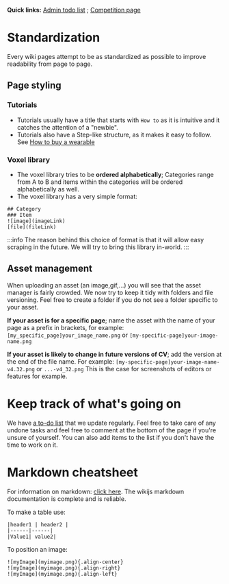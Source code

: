 **Quick links:** [Admin todo list](/docs/admin/todos) ; [Competition page](/docs/competitions)

# Standardization
Every wiki pages attempt to be as standardized as possible to improve readability from page to page.

## Page styling

### Tutorials

- Tutorials usually have a title that starts with `How to` as it is intuitive and it catches the attention of a "newbie".
- Tutorials also have a Step-like structure, as it makes it easy to follow.
See [How to buy a wearable](/docs/Player_customization/Buy-a-Wearable)

### Voxel library
 - The voxel library tries to be **ordered alphabetically**; Categories range from A to B and items within the categories will be ordered alphabetically as well.
 - The voxel library has a very simple format:
```
## Category
### Item
![image](imageLink)
[file](fileLink)
```
:::info
The reason behind this choice of format is that it will allow easy scraping in the future. We will try to bring this library in-world.
:::


## Asset management
When uploading an asset (an image,gif,...) you will see that the asset manager is fairly crowded. We now try to keep it tidy with folders and file versioning. Feel free to create a folder if you do not see a folder specific to your asset.

**If your asset is for a specific page**; name the asset with the name of your page as a prefix in brackets, for example: `[my_specific_page]your_image_name.png` or `[my-specific-page]your-image-name.png`

**If your asset is likely to change in future versions of CV**; add the version at the end of the file name. For example: `[my-specific-page]your-image-name-v4.32.png` or `...-v4_32.png`
This is the case for screenshots of editors or features for example.

# Keep track of what's going on
We have [a to-do list](/docs/admin/todos) that we update regularly. Feel free to take care of any undone tasks and feel free to comment at the bottom of the page if you're unsure of yourself.
You can also add items to the list if you don't have the time to work on it.

# Markdown cheatsheet

For information on markdown: [click here](https://docs.requarks.io/en/editors/markdown). The wikijs markdown documentation is complete and is reliable.

To make a table use:
```
|header1 | header2 |
|------|------|
|Value1| value2|
```

To position an image:
```
![myImage](myimage.png){.align-center}
![myImage](myimage.png){.align-right}
![myImage](myimage.png){.align-left}
```


